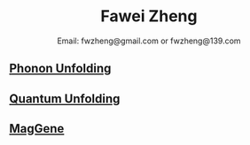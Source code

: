 # <center>Fawei Zheng</center>
 <center> Email: fwzheng@gmail.com or fwzheng@139.com</center>
 
## [Phonon Unfolding](/PU.html)
## [Quantum Unfolding](/QU.html)
## [MagGene](/MG.html)

